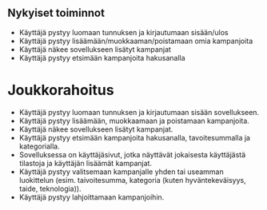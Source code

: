 ## Nykyiset toiminnot
* Käyttäjä pystyy luomaan tunnuksen ja kirjautumaan sisään/ulos
* Käyttäjä pystyy lisäämään/muokkaaman/poistamaan omia kampanjoita
* Käyttäjä näkee sovellukseen lisätyt kampanjat
* Käyttäjä pystyy etsimään kampanjoita hakusanalla

# Joukkorahoitus

* Käyttäjä pystyy luomaan tunnuksen ja kirjautumaan sisään sovellukseen.
* Käyttäjä pystyy lisäämään, muokkaamaan ja poistamaan kampanjoita.
* Käyttäjä näkee sovellukseen lisätyt kampanjat.
* Käyttäjä pystyy etsimään kampanjoita hakusanalla, tavoitesummalla ja kategorialla.
* Sovelluksessa on käyttäjäsivut, jotka näyttävät jokaisesta käyttäjästä tilastoja ja käyttäjän lisäämät kampanjat.
* Käyttäjä pystyy valitsemaan kampanjalle yhden tai useamman luokittelun (esim. taivoitesumma, kategoria (kuten hyväntekeväisyys, taide, teknologia)).
* Käyttäjä pystyy lahjoittamaan kampanjoihin.
